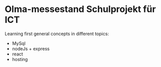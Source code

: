 # Olma-messestand Schulprojekt für ICT

Learning first general concepts in different topics:

 - MySql 
 - nodeJs + express
 - react
 - hosting






